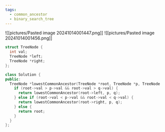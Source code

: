 ```yaml
---
tags:
  - common_ancestor
  - binary_search_tree
---
```

![[pictures/Pasted image 20241014001447.png]]
![[pictures/Pasted image 20241014001456.png]]



```c++
struct TreeNode {
  int val;
  TreeNode *left;
  TreeNode *right;
};

class Solution {
public:
  TreeNode *lowestCommonAncestor(TreeNode *root, TreeNode *p, TreeNode *q) {
    if (root->val > p->val && root->val > q->val) {
      return lowestCommonAncestor(root->left, p, q);
    } else if (root->val < p->val && root->val < q->val) {
      return lowestCommonAncestor(root->right, p, q);
    } else {
      return root;
    }
  }
};
```

